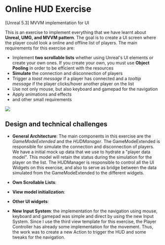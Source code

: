# Online HUD Exercise

[Unreal 5.3] MVVM implementation for UI

This is an exercise to implement everything that we have learnt about **Unreal, UMG, and MVVM pattern**. The goal is to create a UI screen where the player could look a online and offline list of players.
The main requirements for this exercise are:

- Implement **two scrollable lists** whether using Unreal's UI elements or create your own ones. If you create your own, you must use **Object Pooling** in order to be efficient with the resources
- **Simulate** the connection and disconnection of players
- Trigger a _toast message_ if a player has connected and a _tooltip message_ if the player clicks/hover another player on the list
- Use not only mouse, but also keyboard and gamepad for the navigation
- Apply animations and effects
- and other small requirements

![](https://github.com/tmseldon/OnlineHUDExercise/assets/81703600/d5c016f6-7d64-4b1b-b211-2e6fcfe8341c)

## Design and technical challenges

- **General Architecture**: The main components in this exercise are the _GameModeExtended_ and the _HUDManager_. The GameModeExtended is responsible for simulate the connection and disconnection of players. We have a initial mock up data that we use to hydrate a "player data model". This model will retain the status during the simulation for the player on the list. The HUDManager is responsible to control all the UI Widgets on this exercise, and also to serve as bridge between the data simulated from the GameModeExtended to the different widgets. 
- **Own Scrollable Lists**: 
- **View model initialization**:
- **Other UI widgets**:
  
- **New Input System**: the implementation for the navigation using mouse, keyboard and gamepad was simple and direct by using the new Input System. Since I use the third view template for this exercise, the Player Controller has already some implementation for the movement. Thus, the work was to create a new Action to trigger the HUD and some tweaks for the navigation.
